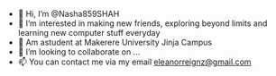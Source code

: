 - 👋 Hi, I’m @Nasha859SHAH
- 👀 I’m interested in making new friends, exploring beyond limits and learning new computer stuff everyday
- 🌱 Am astudent at Makerere University Jinja Campus
- 💞️ I’m looking to collaborate on ...
- 📫 You can contact me via my email eleanorreignz@gmail.com

<!---
Nasha859SHAH/Nasha859SHAH is a ✨ special ✨ repository because its `README.md` (this file) appears on your GitHub profile.
You can click the Preview link to take a look at your changes.
--->
